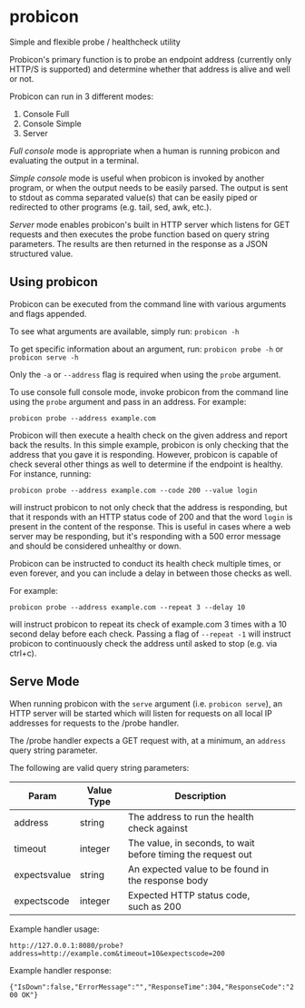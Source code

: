 # probicon
Simple and flexible probe / healthcheck utility

Probicon's primary function is to probe an endpoint address (currently only HTTP/S is supported) and determine whether that address is alive and well or not.

Probicon can run in 3 different modes:
1. Console Full
2. Console Simple
3. Server

*Full console* mode is appropriate when a human is running probicon and evaluating the output in a terminal. 

*Simple console* mode is useful when probicon is invoked by another program, or when the output needs to be easily parsed. The output is sent to stdout as comma
separated value(s) that can be easily piped or redirected to other programs (e.g. tail, sed, awk, etc.).

*Server* mode enables probicon's built in HTTP server which listens for GET requests and then executes the probe function based on query string parameters. 
The results are then returned in the response as a JSON structured value.

## Using probicon

Probicon can be executed from the command line with various arguments and flags appended.

To see what arguments are available, simply run:
`probicon -h`

To get specific information about an argument, run:
`probicon probe -h` or `probicon serve -h`

Only the `-a` or `--address` flag is required when using the `probe` argument.

To use console full console mode, invoke probicon from the command line using the `probe` argument and pass in an address. For example:

`probicon probe --address example.com`

Probicon will then execute a health check on the given address and report back the results. In this simple example, probicon is only checking that the address
that you gave it is responding. However, probicon is capable of check several other things as well to determine if the endpoint is healthy. For instance, running:

`probicon probe --address example.com --code 200 --value login`

will instruct probicon to not only check that the address is responding, but that it responds with an HTTP status code of 200 and that the word `login` is present
in the content of the response. This is useful in cases where a web server may be responding, but it's responding with a 500 error message and should be considered
unhealthy or down.

Probicon can be instructed to conduct its health check multiple times, or even forever, and you can include a delay in between those checks as well.

For example:

`probicon probe --address example.com --repeat 3 --delay 10`

will instruct probicon to repeat its check of example.com 3 times with a 10 second delay before each check. Passing a flag of `--repeat -1` will instruct 
probicon to continuously check the address until asked to stop (e.g. via ctrl+c).

## Serve Mode

When running probicon with the `serve` argument (i.e. `probicon serve`), an HTTP server will be started which will listen for requests on all local IP addresses
for requests to the /probe handler.

The /probe handler expects a GET request with, at a minimum, an `address` query string parameter.

The following are valid query string parameters:

| Param        	| Value Type 	| Description                                                  	|   	|   	|
|--------------	|------------	|--------------------------------------------------------------	|---	|---	|
| address      	| string     	| The address to run the health check against                  	|   	|   	|
| timeout      	| integer    	| The value, in seconds, to wait before timing the request out 	|   	|   	|
| expectsvalue 	| string     	| An expected value to be found in the response body           	|   	|   	|
| expectscode  	| integer    	| Expected HTTP status code, such as 200                       	|   	|   	|

Example handler usage:

`http://127.0.0.1:8080/probe?address=http://example.com&timeout=10&expectscode=200`

Example handler response:

`{"IsDown":false,"ErrorMessage":"","ResponseTime":304,"ResponseCode":"200 OK"}`
